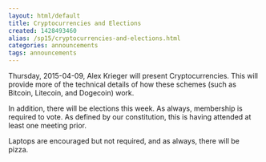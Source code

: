 ```yaml
---
layout: html/default
title: Cryptocurrencies and Elections
created: 1428493460
alias: /sp15/cryptocurrencies-and-elections.html
categories: announcements
tags: announcements
---
```

Thursday, 2015-04-09, Alex Krieger will present Cryptocurrencies. This will provide more of the technical details of how these schemes (such as Bitcoin, Litecoin, and Dogecoin) work.

In addition, there will be elections this week. As always, membership is required to vote. As defined by our constitution, this is having attended at least one meeting prior.

Laptops are encouraged but not required, and as always, there will be pizza.
